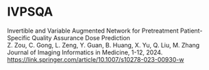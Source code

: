 # IVPSQA    
Invertible and Variable Augmented Network for Pretreatment Patient-Specific Quality Assurance Dose Prediction      
Z. Zou, C. Gong, L. Zeng, Y. Guan, B. Huang, X. Yu, Q. Liu, M. Zhang     
Journal of Imaging Informatics in Medicine, 1-12, 2024.    
https://link.springer.com/article/10.1007/s10278-023-00930-w     
